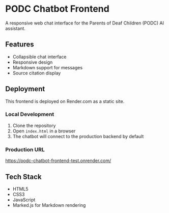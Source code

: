 # PODC Chatbot Frontend

A responsive web chat interface for the Parents of Deaf Children (PODC) AI assistant.

## Features
- Collapsible chat interface
- Responsive design
- Markdown support for messages
- Source citation display

## Deployment
This frontend is deployed on Render.com as a static site.

### Local Development
1. Clone the repository
2. Open `index.html` in a browser
3. The chatbot will connect to the production backend by default

### Production URL
https://podc-chatbot-frontend-test.onrender.com/

## Tech Stack
- HTML5
- CSS3
- JavaScript
- Marked.js for Markdown rendering